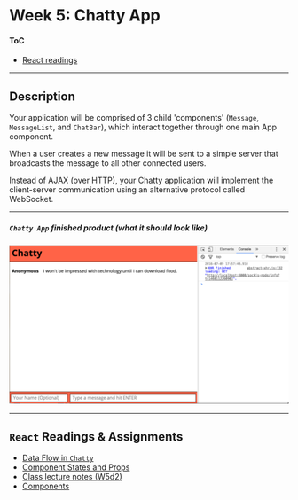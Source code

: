 <h1>Week 5: Chatty App</h1>
<h4><a id='#toc'>ToC</h4>
<ul>
  <li><a href="#react_reading"<code>React readings</code></a></li>
</ul>
<hr>
<h2>Description</h2>
<p>
  Your application will be comprised of 3 child 'components' (<code>Message</code>, <code>MessageList</code>, 
  and <code>ChatBar</code>), which interact together through one main App component.

  When a user creates a new message it will be sent to a simple server that broadcasts the message to all other connected users.

  Instead of AJAX (over HTTP), your Chatty application will implement the client-server communication using an alternative protocol called WebSocket.
</p>
<hr>
<h5><i><code>Chatty App</code></i> finished product 
(what it should look like)</h5>
<img src='https://github.com/kdubss/chatty-app/blob/master/imgs/chatty-app-01-final.png'>
<hr>
<h2><a id="#react_reading"><code>React</code> Readings & Assignments</h2>
<ul>
  <li><a href="https://web-compass.lighthouselabs.ca/days/w5d2/activities/368">Data Flow in <code>Chatty</code></a></li>
  <li><a href="https://web-compass.lighthouselabs.ca/days/w5d2/activities/367">
    Component States and Props</a></li>
  <li><a href="https://github.com/jensen/react-notes">Class lecture notes (W5d2)</a></li>
  <li><a href="https://www.npmjs.com/package/react-dom">Components</a></li>
</ul>